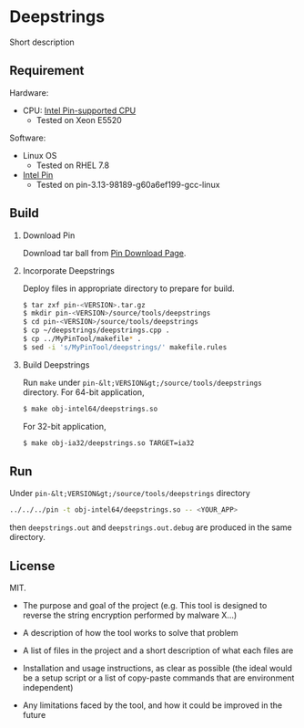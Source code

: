 # Deepstrings

Short description

## Requirement

Hardware:
- CPU: [Intel Pin-supported CPU](https://software.intel.com/en-us/articles/pin-a-dynamic-binary-instrumentation-tool)
  - Tested on Xeon E5520

Software:
- Linux OS
  - Tested on RHEL 7.8
- [Intel Pin](https://software.intel.com/en-us/articles/pin-a-dynamic-binary-instrumentation-tool)
  - Tested on pin-3.13-98189-g60a6ef199-gcc-linux

## Build

1. Download Pin

   Download tar ball from [Pin Download Page](https://software.intel.com/en-us/articles/pin-a-binary-instrumentation-tool-downloads).

2. Incorporate Deepstrings

   Deploy files in appropriate directory to prepare for build.

   ```bash
   $ tar zxf pin-<VERSION>.tar.gz
   $ mkdir pin-<VERSION>/source/tools/deepstrings
   $ cd pin-<VERSION>/source/tools/deepstrings
   $ cp ~/deepstrings/deepstrings.cpp .
   $ cp ../MyPinTool/makefile* .
   $ sed -i 's/MyPinTool/deepstrings/' makefile.rules
   ```

3. Build Deepstrings

   Run `make` under `pin-&lt;VERSION&gt;/source/tools/deepstrings` directory. For 64-bit application,

   ```bash
   $ make obj-intel64/deepstrings.so
   ```

   For 32-bit application,

   ```bash
   $ make obj-ia32/deepstrings.so TARGET=ia32
   ```

## Run

Under `pin-&lt;VERSION&gt;/source/tools/deepstrings` directory

```bash
../../../pin -t obj-intel64/deepstrings.so -- <YOUR_APP>
```

then `deepstrings.out` and `deepstrings.out.debug` are produced in the same directory.

## License

MIT.





- The purpose and goal of the project (e.g. This tool is designed to reverse the string encryption performed by malware X...)

- A description of how the tool works to solve that problem

- A list of files in the project and a short description of what each files are

- Installation and usage instructions, as clear as possible (the ideal would be a setup script or a list of copy-paste commands that are environment independent)

- Any limitations faced by the tool, and how it could be improved in the future
